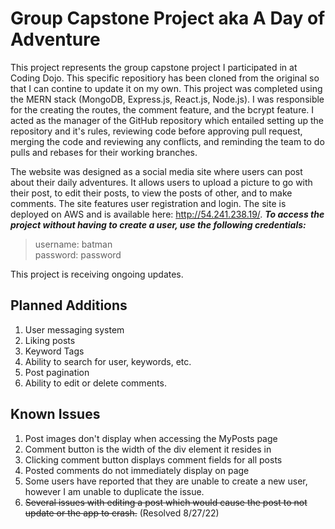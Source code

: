 # Group Capstone Project aka A Day of Adventure
This project represents the group capstone project I participated in at Coding Dojo. This specific repositiory has been cloned from the original so that I can contine to update it on my own. This project was completed using the MERN stack (MongoDB, Express.js, React.js, Node.js). I was responsible for the creating the routes, the comment feature, and the bcrypt feature. I acted as the manager of the GitHub repository which entailed setting up the repository and it's rules, reviewing code before approving pull request, merging the code and reviewing any conflicts, and reminding the team to do pulls and rebases for their working branches. 

The website was designed as a social media site where users can post about their daily adventures. It allows users to upload a picture to go with their post, to edit their posts, to view the posts of other, and to make comments. The site features user registration and login. The site is deployed on AWS and is available here: http://54.241.238.19/. ***To access the project without having to create a user, use the following credentials:***  
  
>username: batman  
>password: password
  
This project is receiving ongoing updates.

## Planned Additions
1. User messaging system
2. Liking posts
3. Keyword Tags
4. Ability to search for user, keywords, etc.
5. Post pagination
6. Ability to edit or delete comments.

## Known Issues
1. Post images don't display when accessing the MyPosts page
2. Comment button is the width of the div element it resides in
3. Clicking comment button displays comment fields for all posts
4. Posted comments do not immediately display on page
5. Some users have reported that they are unable to create a new user, however I am unable to duplicate the issue.  
6. ~~Several issues with editing a post which would cause the post to not update or the app to crash.~~ (Resolved 8/27/22)
